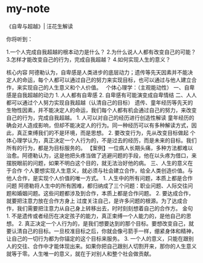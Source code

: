 # my-note
《自卑与超越》| 汪花生解读

你将听到：

1.一个人完成自我超越的根本动力是什么？
2.为什么说人人都有改变自己的可能？
3.怎样才能改变自己的行为，完成自我超越？
4.如何实现人生的意义？

核心内容
阿德勒认为，自卑感是人类进步的底层动力；遗传等先天因素并不能决定人的命运，每个人都可以通过自己的努力来实现目标，也可以通过与他人建立合作，来实现自己的人生意义和个人价值。
 
个体心理学：（主观能动性）
一、自卑感是自我超越的动力
	1. 人人都有自卑感
	2. 自卑感有可能演变成自卑情结
二、人人都可以通过个人努力实现自我超越（认清自己的目标）
遗传、童年经历等先天的生物性因素，并不能决定人的命运，我们每个人都有机会通过自己的努力，来改变自己的行为，完成自我超越。
1. 人可以对自己的经历进行创造性解读
童年经历的确会对人造成影响，但却不能决定人的行为。同一种经历可以有多种解读方式，因此，真正束缚我们的不是环境，而是思想。
2. 要改变行为，先从改变目标做起
个体心理学认为，真正决定一个人行为的，不是过去的经历，而是未来的目标。我们所有的行为，都是为目标服务的。
【案例】一位病人长期头痛，多种方法都难以治愈。阿德勒认为，这是他把头疼当做了逃避问题的手段，他在以头疼为借口，来摆脱眼前的问题，如果不明白这个目的，就无法治好他的病。
三、人生的意义在于合作
个人要想实现人生意义，就必须与社会建立合作，给全人类创造价值。与他人合作，是实现个人价值的唯一方式。
1. 人生中的所有问题，本质上都是合作问题
阿德勒将人生中的所有困难，都归纳成了三个问题：职业问题、人际交往问题和婚姻问题。这些问题都涉及到合作，本质上都是合作问题。
2. 要达成合作，就要把注意力放在合作方身上
过度关注自己，是许多问题的根源。为了达成合作，我们需要把注意力从自己身上转移出去，时时刻刻想着自己的合作方。
金句
1. 不是遗传或者经历在决定孩子的能力，真正束缚一个人能力的，是他自己的思想。
2. 真正决定一个人行为的，是我们想要达到的那个目标。要想改变自己，就要认清自己的目标。一旦校准目标之后，你就会像弓箭手一样，绷紧身体和精神，让自己的一切行为都为你锚定的这个目标来服务。
3. 一个人的意义，只能在跟别人的交往、合作中才能体现出来。如果你把自己跟别人切割开来，那你的人生意义就等于零。人生唯一的意义，就在于对别人和整个社会做贡献。

